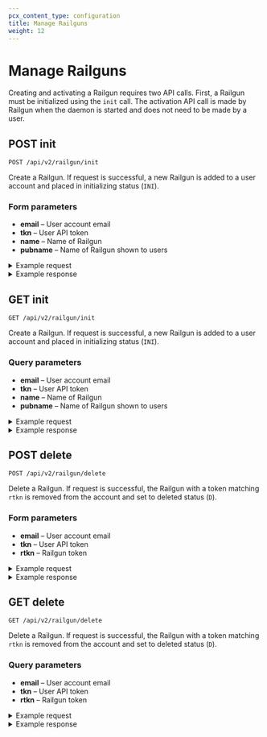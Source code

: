 ```yaml
---
pcx_content_type: configuration
title: Manage Railguns
weight: 12
---
```


# Manage Railguns

Creating and activating a Railgun requires two API calls. First, a Railgun must be initialized using the `init` call. The activation API call is made by Railgun when the daemon is started and does not need to be made by a user.

## POST init

`POST /api/v2/railgun/init`

Create a Railgun. If request is successful, a new Railgun is added to a user account and placed in initializing status (`INI`).

### Form parameters

- **email** – User account email
- **tkn** – User API token
- **name** – Name of Railgun
- **pubname** – Name of Railgun shown to users

<details>
<summary>Example request</summary>
<div>

```txt
POST /api/v2/railgun/init HTTP/1.1
Host: www.cloudflare.com
Accept: */*
Content-Type: application/x-www-form-urlencoded

Example form parameters

email=user%40cloudflare.com
tkn=a1b2c3d4e5f6g7h8i9j0k1l2m3n4o5pp
pubname=My%20Railgun
name=my-railgun
```

</div>
</details>

<details>
<summary>Example response</summary>
<div>

HTTP/1.1 200 OK
Content-Type: application/json

```json
{
	"msg": null,
	"response": {
		"act": "railgun_init",
		"railgun_id": "1",
		"railgun_name": "RG_a1b2c3d4e5f6g7h8i9j0k1",
		"railgun_status": "INI",
		"rtkn": "a1b2c3d4e5f6g7h8i9j0k1l2m3n4o5pp"
	},
	"result": "success"
}
```

</div>
</details>

## GET init

`GET /api/v2/railgun/init`

Create a Railgun. If request is successful, a new Railgun is added to a user account and placed in initializing status (`INI`).

### Query parameters

- **email** – User account email
- **tkn** – User API token
- **name** – Name of Railgun
- **pubname** – Name of Railgun shown to users

<details>
<summary>Example request</summary>
<div>

```txt
GET /api/v2/railgun/init?email=&tkn=&pubname=&name= HTTP/1.1
Host: www.cloudflare.com
Accept: */*
Content-Type: application/x-www-form-urlencoded

Example query string parameters:

email=user%40cloudflare.com
tkn=a1b2c3d4e5f6g7h8i9j0k1l2m3n4o5pp
pubname=My%20Railgun
name=my-railgun
```

</div>
</details>

<details>
<summary>Example response</summary>
<div>

HTTP/1.1 200 OK
Content-Type: application/json

```json
{
	"msg": null,
	"response": {
		"act": "railgun_init",
		"railgun_id": "1",
		"railgun_name": "RG_a1b2c3d4e5f6g7h8i9j0k1",
		"railgun_status": "INI",
		"rtkn": "a1b2c3d4e5f6g7h8i9j0k1l2m3n4o5pp"
	},
	"result": "success"
}
```

</div>
</details>

## POST delete

`POST /api/v2/railgun/delete`

Delete a Railgun. If request is successful, the Railgun with a token matching `rtkn` is removed from the account and set to deleted status (`D`).

### Form parameters

- **email** – User account email
- **tkn** – User API token
- **rtkn** – Railgun token

<details>
<summary>Example request</summary>
<div>

```txt
POST /api/v2/railgun/delete HTTP/1.1
Host: www.cloudflare.com
Accept: */*
Content-Type: application/x-www-form-urlencoded

Example form parameters

email=user%40cloudflare.com
tkn=a1b2c3d4e5f6g7h8i9j0k1l2m3n4o5pp
rtkn=7h8i9j0k1l2m3n4o5p6q7r8id9h0j1l
```

</div>
</details>

<details>
<summary>Example response</summary>
<div>

HTTP/1.1 200 OK
Content-Type: application/json

```json
{
	"msg": null,
	"response": {
		"act": "railgun_delete",
		"railgun_id": "1"
	},
	"result": "success"
}
```

</div>
</details>

## GET delete

`GET /api/v2/railgun/delete`

Delete a Railgun. If request is successful, the Railgun with a token matching `rtkn` is removed from the account and set to deleted status (`D`).

### Query parameters

- **email** – User account email
- **tkn** – User API token
- **rtkn** – Railgun token

<details>
<summary>Example request</summary>
<div>

```txt
GET /api/v2/railgun/delete?email=&tkn=&rtkn= HTTP/1.1
Host: www.cloudflare.com
Accept: */*
Content-Type: application/x-www-form-urlencoded

Example query string parameters:

email=user%40cloudflare.com
tkn=a1b2c3d4e5f6g7h8i9j0k1l2m3n4o5pp
rtkn=7h8i9j0k1l2m3n4o5p6q7r8id9h0j1l
```

</div>
</details>

<details>
<summary>Example response</summary>
<div>

HTTP/1.1 200 OK
Content-Type: application/json

```json
{
	"msg": null,
	"response": {
		"act": "railgun_delete",
		"railgun_id": "1"
	},
	"result": "success"
}
```

</div>
</details>
